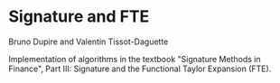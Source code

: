 # Signature and FTE
Bruno Dupire and Valentin Tissot-Daguette

Implementation of algorithms in the textbook "Signature Methods in Finance", Part III: Signature and the Functional Taylor Expansion (FTE).



